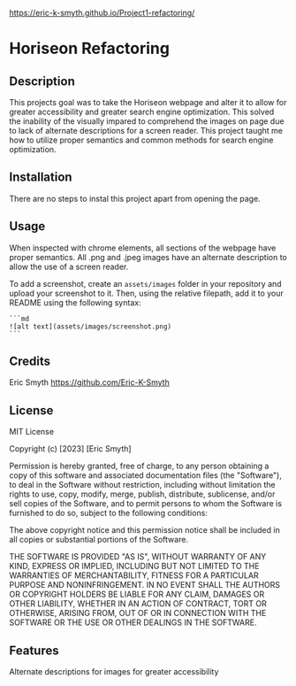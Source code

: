 https://eric-k-smyth.github.io/Project1-refactoring/
# Horiseon Refactoring

## Description
This projects goal was to take the Horiseon webpage and alter it to allow for greater accessibility and greater search engine optimization.
This solved the inability of the visually impared to comprehend the images on page due to lack of alternate descriptions for a screen reader.
This project taught me how to utilize proper semantics and common methods for search engine optimization.

## Installation

There are no steps to instal this project apart from opening the page.

## Usage

When inspected with chrome elements, all sections of the webpage have proper semantics.
All .png and .jpeg images have an alternate description to allow the use of a screen reader.

To add a screenshot, create an `assets/images` folder in your repository and upload your screenshot to it. Then, using the relative filepath, add it to your README using the following syntax:

    ```md
    ![alt text](assets/images/screenshot.png)
    ```

## Credits

Eric Smyth
https://github.com/Eric-K-Smyth

## License

MIT License

Copyright (c) [2023] [Eric Smyth]

Permission is hereby granted, free of charge, to any person obtaining a copy
of this software and associated documentation files (the "Software"), to deal
in the Software without restriction, including without limitation the rights
to use, copy, modify, merge, publish, distribute, sublicense, and/or sell
copies of the Software, and to permit persons to whom the Software is
furnished to do so, subject to the following conditions:

The above copyright notice and this permission notice shall be included in all
copies or substantial portions of the Software.

THE SOFTWARE IS PROVIDED "AS IS", WITHOUT WARRANTY OF ANY KIND, EXPRESS OR
IMPLIED, INCLUDING BUT NOT LIMITED TO THE WARRANTIES OF MERCHANTABILITY,
FITNESS FOR A PARTICULAR PURPOSE AND NONINFRINGEMENT. IN NO EVENT SHALL THE
AUTHORS OR COPYRIGHT HOLDERS BE LIABLE FOR ANY CLAIM, DAMAGES OR OTHER
LIABILITY, WHETHER IN AN ACTION OF CONTRACT, TORT OR OTHERWISE, ARISING FROM,
OUT OF OR IN CONNECTION WITH THE SOFTWARE OR THE USE OR OTHER DEALINGS IN THE
SOFTWARE.

## Features

Alternate descriptions for images for greater accessibility

